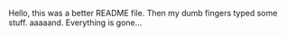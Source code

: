 Hello, this was a better README file.
Then my dumb fingers typed some stuff.
aaaaand.
Everything is gone...
